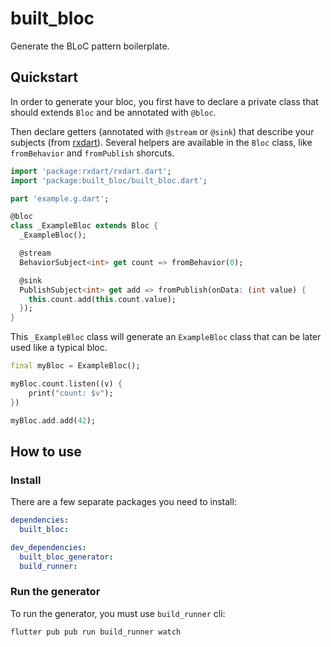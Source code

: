 # built_bloc

Generate the BLoC pattern boilerplate.

## Quickstart

In order to generate your bloc, you first have to declare a private class that should extends `Bloc` and be annotated with `@bloc`.

Then declare getters (annotated with `@stream` or `@sink`) that describe your subjects (from [rxdart](https://github.com/ReactiveX/rxdart)). Several helpers are available in the `Bloc` class, like `fromBehavior` and `fromPublish` shorcuts.

```dart
import 'package:rxdart/rxdart.dart';
import 'package:built_bloc/built_bloc.dart';

part 'example.g.dart';

@bloc
class _ExampleBloc extends Bloc {
  _ExampleBloc();

  @stream
  BehaviorSubject<int> get count => fromBehavior(0);

  @sink
  PublishSubject<int> get add => fromPublish(onData: (int value) {
    this.count.add(this.count.value);
  });
}
```

This `_ExampleBloc` class will generate an `ExampleBloc` class that can be later used like a typical bloc.

```dart
final myBloc = ExampleBloc();

myBloc.count.listen((v) {
    print("count: $v");
})

myBloc.add.add(42);

```

## How to use

### Install

There are a few separate packages you need to install:

```yaml
dependencies:
  built_bloc:

dev_dependencies:
  built_bloc_generator: 
  build_runner: 
```

### Run the generator

To run the generator, you must use `build_runner` cli:

```sh
flutter pub pub run build_runner watch
```